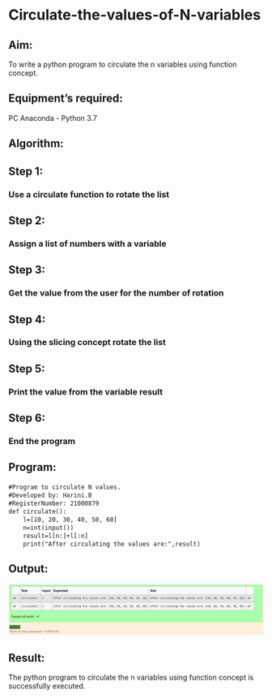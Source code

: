# Circulate-the-values-of-N-variables
## Aim:
To write a python program to circulate the n variables using function concept.
## Equipment’s required:
PC
Anaconda - Python 3.7
## Algorithm: 
## Step 1: 
### Use a circulate function to rotate the list
## Step 2: 
### Assign a list of numbers with a variable
## Step 3: 
### Get the value from the user for the number of rotation
## Step 4: 
### Using the slicing concept rotate the list
## Step 5:
### Print the value from the variable result 
## Step 6: 
### End the program
## Program:
```
#Program to circulate N values.
#Developed by: Harini.B
#RegisterNumber: 21000879
def circulate():
    l=[10, 20, 30, 40, 50, 60]
    n=int(input())
    result=l[n:]+l[:n]
    print("After circulating the values are:",result)
```

## Output:
![Nvalues](./Output.png)

## Result:
The python program to circulate the n variables using function concept is successfully executed.

